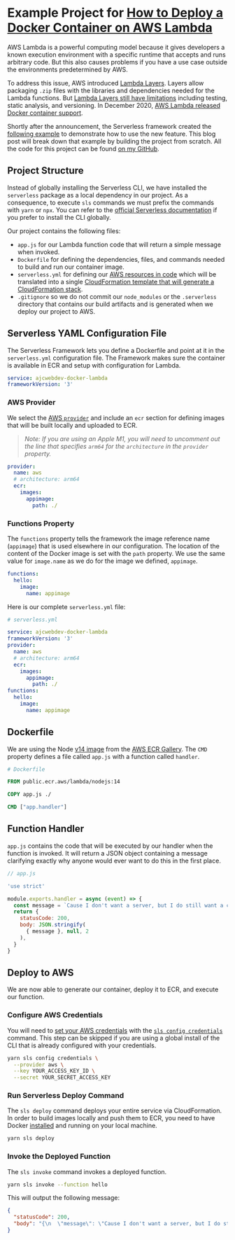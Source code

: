 # Example Project for [How to Deploy a Docker Container on AWS Lambda](https://ajcwebdev.com/how-to-deploy-a-docker-container-on-aws-lambda)

AWS Lambda is a powerful computing model because it gives developers a known execution environment with a specific runtime that accepts and runs arbitrary code. But this also causes problems if you have a use case outside the environments predetermined by AWS.

To address this issue, AWS introduced [Lambda Layers](https://docs.aws.amazon.com/lambda/latest/dg/configuration-layers.html). Layers allow packaging `.zip` files with the libraries and dependencies needed for the Lambda functions. But [Lambda Layers still have limitations](https://lumigo.io/blog/lambda-layers-when-to-use-it/) including testing, static analysis, and versioning. In December 2020, [AWS Lambda released Docker container support](https://aws.amazon.com/blogs/aws/new-for-aws-lambda-container-image-support/).

Shortly after the announcement, the Serverless framework created the [following example](https://www.serverless.com/blog/container-support-for-lambda) to demonstrate how to use the new feature. This blog post will break down that example by building the project from scratch. All the code for this project can be found [on my GitHub](https://github.com/ajcwebdev/ajcwebdev-docker-lambda).

## Project Structure

Instead of globally installing the Serverless CLI, we have installed the `serverless` package as a local dependency in our project. As a consequence, to execute `sls` commands we must prefix the commands with `yarn` or `npx`. You can refer to the [official Serverless documentation](https://www.serverless.com/framework/docs/getting-started) if you prefer to install the CLI globally.

Our project contains the following files:
* `app.js` for our Lambda function code that will return a simple message when invoked.
* `Dockerfile` for defining the dependencies, files, and commands needed to build and run our container image.
* `serverless.yml` for defining our [AWS resources in code](https://www.serverless.com/framework/docs/providers/aws/guide/services#serverlessyml) which will be translated into a single [CloudFormation template that will generate a CloudFormation stack](https://www.serverless.com/framework/docs/providers/aws/guide/resources).
* `.gitignore` so we do not commit our `node_modules` or the `.serverless` directory that contains our build artifacts and is generated when we deploy our project to AWS.

## Serverless YAML Configuration File

The Serverless Framework lets you define a Dockerfile and point at it in the `serverless.yml` configuration file. The Framework makes sure the container is available in ECR and setup with configuration for Lambda.

```yaml
service: ajcwebdev-docker-lambda
frameworkVersion: '3'
```

### AWS Provider

We select the [AWS `provider`](https://www.serverless.com/framework/docs/providers/aws) and include an `ecr` section for defining images that will be built locally and uploaded to ECR.

> *Note: If you are using an Apple M1, you will need to uncomment out the line that specifies `arm64` for the `architecture` in the `provider` property.*

```yaml
provider:
  name: aws
  # architecture: arm64
  ecr:
    images:
      appimage:
        path: ./
```

### Functions Property

The `functions` property tells the framework the image reference name (`appimage`) that is used elsewhere in our configuration. The location of the content of the Docker image is set with the `path` property. We use the same value for `image.name` as we do for the image we defined, `appimage`.

```yaml
functions:
  hello:
    image:
      name: appimage
```

Here is our complete `serverless.yml` file:

```yaml
# serverless.yml

service: ajcwebdev-docker-lambda
frameworkVersion: '3'
provider:
  name: aws
  # architecture: arm64
  ecr:
    images:
      appimage:
        path: ./
functions:
  hello:
    image:
      name: appimage
```

## Dockerfile

We are using the Node [v14 image](https://gallery.ecr.aws/lambda/nodejs) from the [AWS ECR Gallery](https://gallery.ecr.aws/). The `CMD` property defines a file called `app.js` with a function called `handler`.

```dockerfile
# Dockerfile

FROM public.ecr.aws/lambda/nodejs:14

COPY app.js ./

CMD ["app.handler"]
```

## Function Handler

`app.js` contains the code that will be executed by our handler when the function is invoked. It will return a JSON object containing a message clarifying exactly why anyone would ever want to do this in the first place.

```js
// app.js

'use strict'

module.exports.handler = async (event) => {
  const message = `Cause I don't want a server, but I do still want a container`
  return {
    statusCode: 200,
    body: JSON.stringify(
      { message }, null, 2
    ),
  }
}
```

## Deploy to AWS

We are now able to generate our container, deploy it to ECR, and execute our function.

### Configure AWS Credentials

You will need to [set your AWS credentials](https://www.serverless.com/framework/docs/providers/aws/guide/credentials/#using-aws-access-keys) with the [`sls config credentials`](https://www.serverless.com/framework/docs/providers/aws/cli-reference/config-credentials) command. This step can be skipped if you are using a global install of the CLI that is already configured with your credentials.

```bash
yarn sls config credentials \
  --provider aws \
  --key YOUR_ACCESS_KEY_ID \
  --secret YOUR_SECRET_ACCESS_KEY
```

### Run Serverless Deploy Command

The `sls deploy` command deploys your entire service via CloudFormation. In order to build images locally and push them to ECR, you need to have Docker [installed](https://docs.docker.com/get-docker/) and running on your local machine.

```bash
yarn sls deploy
```

### Invoke the Deployed Function

The `sls invoke` command invokes a deployed function.

```bash
yarn sls invoke --function hello
```

This will output the following message:

```json
{
  "statusCode": 200,
  "body": "{\n  \"message\": \"Cause I don't want a server, but I do still want a container\"\n}"
}
```